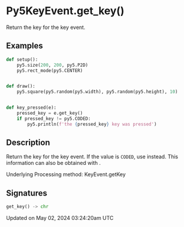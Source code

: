 # Py5KeyEvent.get_key()

Return the key for the key event.

## Examples

<div class="example-table">

<div class="example-row"><div class="example-cell-image">

</div><div class="example-cell-code">

```python
def setup():
    py5.size(200, 200, py5.P2D)
    py5.rect_mode(py5.CENTER)


def draw():
    py5.square(py5.random(py5.width), py5.random(py5.height), 10)


def key_pressed(e):
    pressed_key = e.get_key()
    if pressed_key != py5.CODED:
        py5.println(f'the {pressed_key} key was pressed')
```

</div></div>

</div>

## Description

Return the key for the key event. If the value is `CODED`, use [](py5keyevent_get_key_code) instead. This information can also be obtained with [](sketch_key).

Underlying Processing method: KeyEvent.getKey

## Signatures

```python
get_key() -> chr
```

Updated on May 02, 2024 03:24:20am UTC
